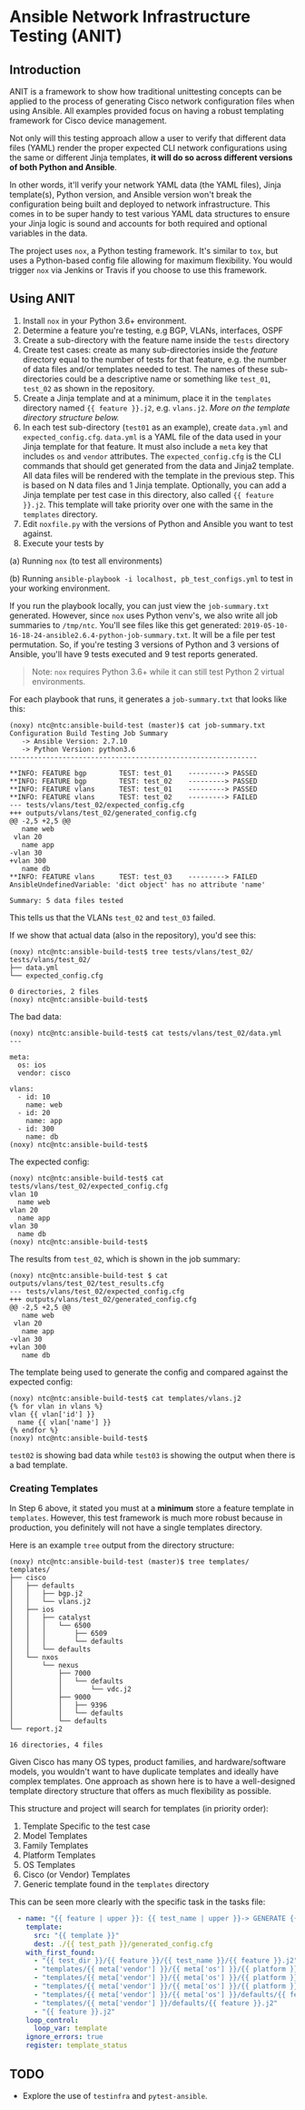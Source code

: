 # Ansible Network Infrastructure Testing (ANIT)

## Introduction 

ANIT is a framework to show how traditional unittesting concepts can be applied to the process of generating Cisco network configuration files when using Ansible.  All examples provided focus on having a robust templating framework for Cisco device management.  

Not only will this testing approach allow a user to verify that different data files (YAML) render the proper expected CLI network configurations using the same or different Jinja templates, **it will do so across different versions of both Python and Ansible**.  

In other words, it'll verify your network YAML data (the YAML files), Jinja template(s), Python version, and Ansible version won't break the configuration being built and deployed to network infrastructure.  This comes in to be super handy to test various YAML data structures to ensure your Jinja logic is sound and accounts for both required and optional variables in the data.

The project uses `nox`, a Python testing framework.  It's similar to `tox`, but uses a Python-based config file allowing for maximum flexibility.  You would trigger `nox` via Jenkins or Travis if you choose to use this framework.

## Using ANIT

1. Install `nox` in your Python 3.6+ environment.
2. Determine a feature you're testing, e.g BGP, VLANs, interfaces, OSPF
3. Create a sub-directory with the feature name inside the `tests` directory 
4. Create test cases: create as many sub-directories inside the _feature_ directory equal to the number of tests for that feature, e.g. the number of data files and/or templates needed to test.  The names of these sub-directories could be a descriptive name or something like `test_01`, `test_02` as shown in the repository.
5. Create a Jinja template and at a minimum, place it in the `templates` directory named `{{ feature }}.j2`, e.g. `vlans.j2`.  _More on the template directory structure below._
6. In each test sub-directory (`test01` as an example), create `data.yml` and `expected_config.cfg`. `data.yml` is a YAML file of the data used in your Jinja template for that feature.  It must also include a `meta` key that includes `os` and `vendor` attributes.  The `expected_config.cfg` is the CLI commands that should get generated from the data and Jinja2 template.  All data files will be rendered with the template in the previous step.  This is based on N data files and 1 Jinja template.  Optionally, you can add a Jinja template per test case in this directory, also called `{{ feature }}.j2`.  This template will take priority over one with the same in the `templates` directory.
7. Edit `noxfile.py` with the versions of Python and Ansible you want to test against.
8. Execute your tests by

  (a) Running `nox` (to test all environments)
  
  (b) Running `ansible-playbook -i localhost, pb_test_configs.yml` to test in your working environment.


If you run the playbook locally, you can just view the `job-summary.txt` generated.  However, since `nox` uses Python venv's, we also write all job summaries to `/tmp/ntc`.  You'll see files like this get generated: `2019-05-10-16-18-24-ansible2.6.4-python-job-summary.txt`.  It will be a file per test permutation.  So, if you're testing 3 versions of Python and 3 versions of Ansible, you'll have 9 tests executed and 9 test reports generated.


> Note: `nox` requires Python 3.6+ while it can still test Python 2 virtual environments.

For each playbook that runs, it generates a `job-summary.txt` that looks like this:

```
(noxy) ntc@ntc:ansible-build-test (master)$ cat job-summary.txt 
Configuration Build Testing Job Summary
   -> Ansible Version: 2.7.10
   -> Python Version: python3.6
-------------------------------------------------------------

**INFO: FEATURE bgp        TEST: test_01    ---------> PASSED    
**INFO: FEATURE bgp        TEST: test_02    ---------> PASSED    
**INFO: FEATURE vlans      TEST: test_01    ---------> PASSED    
**INFO: FEATURE vlans      TEST: test_02    ---------> FAILED    
--- tests/vlans/test_02/expected_config.cfg
+++ outputs/vlans/test_02/generated_config.cfg
@@ -2,5 +2,5 @@
   name web
 vlan 20
   name app
-vlan 30
+vlan 300
   name db
**INFO: FEATURE vlans      TEST: test_03    ---------> FAILED    
AnsibleUndefinedVariable: 'dict object' has no attribute 'name'

Summary: 5 data files tested
```

This tells us that the VLANs `test_02` and `test_03` failed.

If we show that actual data (also in the repository), you'd see this:

```
(noxy) ntc@ntc:ansible-build-test$ tree tests/vlans/test_02/
tests/vlans/test_02/
├── data.yml
└── expected_config.cfg

0 directories, 2 files
(noxy) ntc@ntc:ansible-build-test$
```

The bad data:

```
(noxy) ntc@ntc:ansible-build-test$ cat tests/vlans/test_02/data.yml      
---

meta:
  os: ios
  vendor: cisco

vlans:
  - id: 10
    name: web
  - id: 20
    name: app
  - id: 300
    name: db
(noxy) ntc@ntc:ansible-build-test$
```

The expected config:

```
(noxy) ntc@ntc:ansible-build-test$ cat tests/vlans/test_02/expected_config.cfg 
vlan 10
  name web
vlan 20
  name app
vlan 30
  name db
(noxy) ntc@ntc:ansible-build-test$ 
```

The results from `test_02`, which is shown in the job summary:

```
(noxy) ntc@ntc:ansible-build-test $ cat outputs/vlans/test_02/test_results.cfg  
--- tests/vlans/test_02/expected_config.cfg
+++ outputs/vlans/test_02/generated_config.cfg
@@ -2,5 +2,5 @@
   name web
 vlan 20
   name app
-vlan 30
+vlan 300
   name db
```


The template being used to generate the config and compared against the expected config:

```
(noxy) ntc@ntc:ansible-build-test$ cat templates/vlans.j2 
{% for vlan in vlans %}
vlan {{ vlan['id'] }}
  name {{ vlan['name'] }}
{% endfor %}
(noxy) ntc@ntc:ansible-build-test$ 
```


`test02` is showing bad data while `test03` is showing the output when there is a bad template.


### Creating Templates 

In Step 6 above, it stated you must at a **minimum** store a feature template in `templates`.  However, this test framework is much more robust because in production, you definitely will not have a single templates directory.

Here is an example `tree` output from the directory structure:

```
(noxy) ntc@ntc:ansible-build-test (master)$ tree templates/
templates/
├── cisco
│   ├── defaults
│   │   ├── bgp.j2
│   │   └── vlans.j2
│   ├── ios
│   │   ├── catalyst
│   │   │   └── 6500
│   │   │       ├── 6509
│   │   │       └── defaults
│   │   └── defaults
│   └── nxos
│       └── nexus
│           ├── 7000
│           │   └── defaults
│           │       └── vdc.j2
│           ├── 9000
│           │   ├── 9396
│           │   └── defaults
│           └── defaults
└── report.j2

16 directories, 4 files
```

Given Cisco has many OS types, product families, and hardware/software models, you wouldn't want to have duplicate templates and ideally have complex templates.  One approach as shown here is to have a well-designed template directory structure that offers as much flexibility as possible.

This structure and project will search for templates (in priority order):

1. Template Specific to the test case
2. Model Templates
2. Family Templates
3. Platform Templates
4. OS Templates 
5. Cisco (or Vendor) Templates 
6. Generic template found in the `templates` directory

This can be seen more clearly with the specific task in the tasks file:

```yaml
  - name: "{{ feature | upper }}: {{ test_name | upper }}-> GENERATE {{ feature | upper }} CONFIG"
    template:
      src: "{{ template }}"
      dest: ./{{ test_path }}/generated_config.cfg
    with_first_found:
      - "{{ test_dir }}/{{ feature }}/{{ test_name }}/{{ feature }}.j2"
      - "templates/{{ meta['vendor'] }}/{{ meta['os'] }}/{{ platform }}/{{ family }}/{{ model }}/{{ feature }}.j2"
      - "templates/{{ meta['vendor'] }}/{{ meta['os'] }}/{{ platform }}/{{ family }}/defaults/{{ feature }}.j2"
      - "templates/{{ meta['vendor'] }}/{{ meta['os'] }}/{{ platform }}/defaults/{{ feature }}.j2"
      - "templates/{{ meta['vendor'] }}/{{ meta['os'] }}/defaults/{{ feature }}.j2"
      - "templates/{{ meta['vendor'] }}/defaults/{{ feature }}.j2"
      - "{{ feature }}.j2"
    loop_control:
      loop_var: template
    ignore_errors: true
    register: template_status
```


## TODO

* Explore the use of `testinfra` and `pytest-ansible`.


